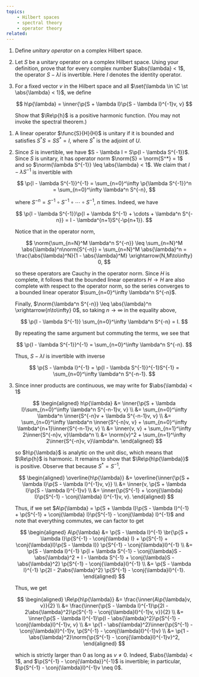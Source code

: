 ```yaml
---
topics:
    - Hilbert spaces
    - spectral theory
    - operator theory
related:
---
```


<problem>

1. Define _unitary operator_ on a complex Hilbert space.
2. Let $S$ be a unitary operator on a complex Hilbert space. Using your definition, prove that for every complex number $\abs{\lambda} < 1$, the operator $S - \lambda I$ is invertible. Here $I$ denotes the identity operator.
3. For a fixed vector $v$ in the Hilbert space and all $\set{\lambda \in \C \st \abs{\lambda} < 1}$, we define

    $$
    h\p{\lambda} = \inner{\p{S + \lambda I}\p{S - \lambda I}^{-1}v, v}
    $$

    Show that $\Re\p{h}$ is a positive harmonic function. (You may not invoke the spectral theorem.)

</problem>

<solution>

1. A linear operator $\func{S}{H}{H}$ is unitary if it is bounded and satisfies $S^*S = SS^* = I$, where $S^*$ is the adjoint of $U$.

2. Since $S$ is invertible, we have $S - \lambda I = S\p{I - \lambda S^{-1}}$. Since $S$ is unitary, it has operator norm $\norm{S} = \norm{S^*} = 1$ and so $\norm{\lambda S^{-1}} \leq \abs{\lambda} < 1$. We claim that $I - \lambda S^{-1}$ is invertible with

    $$
    \p{I - \lambda S^{-1}}^{-1}
        = \sum_{n=0}^\infty \p{\lambda S^{-1}}^n = \sum_{n=0}^\infty \lambda^n S^{-n},
    $$

    where $S^{-n} = S^{-1} \circ S^{-1} \circ \cdots \circ S^{-1}$, $n$ times. Indeed, we have

    $$
    \p{I - \lambda S^{-1}}\p{I + \lambda S^{-1} + \cdots + \lambda^n S^{-n}} = I - \lambda^{n+1}S^{-\p{n+1}}.
    $$

    Notice that in the operator norm,

    $$
    \norm{\sum_{n=N}^M \lambda^n S^{-n}}
        \leq \sum_{n=N}^M \abs{\lambda}^n\norm{S^{-n}}
        = \sum_{n=N}^M \abs{\lambda}^n
        = \frac{\abs{\lambda}^N}{1 - \abs{\lambda}^M} \xrightarrow{N,M\to\infty} 0,
    $$

    so these operators are Cauchy in the operator norm. Since $H$ is complete, it follows that the bounded linear operators $H \to H$ are also complete with respect to the operator norm, so the series converges to a bounded linear operator $\sum_{n=0}^\infty \lambda^n S^{-n}$.

    Finally, $\norm{\lambda^n S^{-n}} \leq \abs{\lambda}^n \xrightarrow{n\to\infty} 0$, so taking $n \to \infty$ in the equality above,

    $$
    \p{I - \lambda S^{-1}} \sum_{n=0}^\infty \lambda^n S^{-n} = I.
    $$

    By repeating the same argument but commuting the terms, we see that

    $$
    \p{I - \lambda S^{-1}}^{-1} = \sum_{n=0}^\infty \lambda^n S^{-n}.
    $$

    Thus, $S - \lambda I$ is invertible with inverse

    $$
    \p{S - \lambda I}^{-1}
        = \p{I - \lambda S^{-1}}^{-1}S^{-1}
        = \sum_{n=0}^\infty \lambda^n S^{-n-1}.
    $$

3. Since inner products are continuous, we may write for $\abs{\lambda} < 1$

    $$
    \begin{aligned}
        h\p{\lambda}
             &= \inner{\p{S + \lambda I}\sum_{n=0}^\infty \lambda^n S^{-n-1}v, v} \\
             &= \sum_{n=0}^\infty \lambda^n \inner{S^{-n}v + \lambda S^{-n-1}v, v} \\
             &= \sum_{n=0}^\infty \lambda^n \inner{S^{-n}v, v} + \sum_{n=0}^\infty \lambda^{n+1}\inner{S^{-n-1}v, v} \\
             &= \inner{v, v} + \sum_{n=1}^\infty 2\inner{S^{-n}v, v}\lambda^n \\
             &= \norm{v}^2 + \sum_{n=1}^\infty 2\inner{S^{-n}v, v}\lambda^n.
    \end{aligned}
    $$

    so $h\p{\lambda}$ is analytic on the unit disc, which means that $\Re\p{h}$ is harmonic. It remains to show that $\Re\p{h\p{\lambda}}$ is positive. Observe that because $S^* = S^{-1}$,

    $$
    \begin{aligned}
         \overline{h\p{\lambda}}
             &= \overline{\inner{\p{S + \lambda I}\p{S - \lambda I}^{-1}v, v}} \\
             &= \inner{v, \p{S + \lambda I}\p{S - \lambda I}^{-1}v} \\
             &= \inner{\p{S^{-1} + \conj{\lambda} I}\p{S^{-1} - \conj{\lambda} I}^{-1}v, v}.
     \end{aligned}
    $$

    Thus, if we set $A\p{\lambda} = \p{S + \lambda I}\p{S - \lambda I}^{-1} + \p{S^{-1} + \conj{\lambda} I}\p{S^{-1} - \conj{\lambda} I}^{-1}$ and note that everything commutes, we can factor to get

    $$
    \begin{aligned}
       A\p{\lambda}
         &= \p{S - \lambda I}^{-1}
             \br{\p{S + \lambda I}\p{S^{-1} - \conj{\lambda} I} + \p{S^{-1} + \conj{\lambda}I}\p{S - \lambda I}}
             \p{S^{-1} - \conj{\lambda}I}^{-1} \\
         &= \p{S - \lambda I}^{-1}
             \p{I + \lambda S^{-1} - \conj{\lambda}S - \abs{\lambda}^2 + I - \lambda S^{-1} + \conj{\lambda}S - \abs{\lambda}^2}
             \p{S^{-1} - \conj{\lambda}I}^{-1} \\
         &= \p{S - \lambda I}^{-1}
             \p{2I - 2\abs{\lambda}^2}
             \p{S^{-1} - \conj{\lambda}I}^{-1}.
    \end{aligned}
    $$

    Thus, we get

    $$
    \begin{aligned}
         \Re\p{h\p{\lambda}}
             &= \frac{\inner{A\p{\lambda}v, v}}{2} \\
             &= \frac{\inner{\p{S - \lambda I}^{-1}\p{2I - 2\abs{\lambda}^2}\p{S^{-1} - \conj{\lambda}I}^{-1}v, v}}{2} \\
             &= \inner{\p{S - \lambda I}^{-1}\p{I - \abs{\lambda}^2}\p{S^{-1} - \conj{\lambda}I}^{-1}v, v} \\
             &= \p{1 - \abs{\lambda}^2}\inner{\p{S^{-1} - \conj{\lambda}I}^{-1}v, \p{S^{-1} - \conj{\lambda}I}^{-1}v} \\
             &= \p{1 - \abs{\lambda}^2}\norm{\p{S^{-1} - \conj{\lambda}I}^{-1}v}^2,
    \end{aligned}
    $$

    which is strictly larger than $0$ as long as $v \neq 0$. Indeed, $\abs{\lambda} < 1$, and $\p{S^{-1} - \conj{\lambda}}^{-1}$ is invertible; in particular, $\p{S^{-1} - \conj{\lambda}I}^{-1}v \neq 0$.

</solution>
